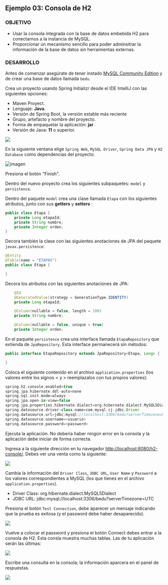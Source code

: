 ## Ejemplo 03: Consola de H2

### OBJETIVO

- Usar la consola integrada con la base de datos embebida H2 para conectarnos a la instancia de MySQL.
- Proporcionar un mecanismo sencillo para poder adminsitrar la información de la base de datos sin herramientas externas.


### DESARROLLO

Antes de comenzar asegúrate de tener instado [MySQL Community Edition](https://www.mysql.com/products/community/) y de crear una base de datos llamada `bedu`.

Crea un proyecto usando Spring Initializr desde el IDE IntelliJ con las siguientes opciones:

  - Maven Proyect.
  - Lenguaje: **Java**.
  - Versión de Spring Boot, la versión estable más reciente
  - Grupo, artefacto y nombre del proyecto.
  - Forma de empaquetar la aplicación: **jar**.
  - Versión de Java: **11** o superior.

![](img/img_01.png)

En la siguiente ventana elige `Spring Web`, `MySQL Driver`, `Spring Data JPA` y `H2 Database` como dependencias del proyecto:

![imagen](img/img_02.png)

Presiona el botón "Finish".

Dentro del nuevo proyecto crea los siguientes subpaquetes: `model` y `persistence`.

Dentro del paquete `model` crea una clase llamada `Etapa` con los siguientes atributos, junto con sus **getters** y **setters** :

```java
public class Etapa {
    private Long etapaId;
    private String nombre;
    private Integer orden;
}
```

Decora también la clase con las siguientes anotaciones de JPA del paquete `javax.persistence`:

```java
@Entity
@Table(name = "ETAPAS")
public class Etapa {

}
```

Decora los atributos con las siguientes anotaciones de JPA:

```java
    @Id
    @GeneratedValue(strategy = GenerationType.IDENTITY)
    private Long etapaId;

    @Column(nullable = false, length = 100)
    private String nombre;

    @Column(nullable = false, unique = true)
    private Integer orden;
```

En el paquete `persistence` crea una interface llamada `EtapaRepository` que extienda de `JpaRepository`. Esta interface permanecerá sin métodos:

```java
public interface EtapaRepository extends JpaRepository<Etapa, Long> {

}
```

Coloca el siguiente contenido en el archivo `application.properties` (los valores entre los signos < y > reemplazalos con tus propios valores):

```groovy
spring.h2.console.enabled=true
spring.jpa.hibernate.ddl-auto=none
spring.sql.init.mode=always
spring.jpa.open-in-view=false
spring.jpa.properties.hibernate.dialect=org.hibernate.dialect.MySQL5Dialect
spring.datasource.driver-class-name=com.mysql.cj.jdbc.Driver
spring.datasource.url=jdbc:mysql://localhost:3306/bedu?serverTimezone=UTC
spring.datasource.username=<usuario>
spring.datasource.password=<password>
```

Ejecuta la aplicación. No debería haber ningún error en la consola y la aplicación debe iniciar de forma correcta. 

Ingresa a la siguiente dirección en tu navegador [http://localhost:8080/h2-console/](http://localhost:8080/h2-console/). Debes ver una venta como la siguiente:

![](img/img_03.png)

Cambia la información del `Driver Class`, `JDBC URL`, `User Name` y `Password` a los valores correspondientes a MySQL (los que tienes en el archivo `application.properties`).

- Driver Class: org.hibernate.dialect.MySQL5Dialect
- JDBC URL: jdbc:mysql://localhost:3306/bedu?serverTimezone=UTC

Presiona el botón `Test Connection`, debe aparecer un mensaje indicando que la prueba es exitosa (y el password debe haber desaparecido).

![](img/img_04.png)

Vuelve a colocar el password y presiona el botón Connect debes entrar a la consola de H2. Esta consla muestra muchas tablas. Las de tu aplicación serán las últimas:

![](img/img_05.png)

Escribe una consulta en la consola; la información aparcera en el panel de respuestas.

![](img/img_06.png)